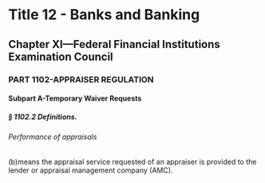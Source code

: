
# Title 12 - Banks and Banking
## Chapter XI—Federal Financial Institutions Examination Council
### PART 1102-APPRAISER REGULATION
#### Subpart A-Temporary Waiver Requests
##### § 1102.2 Definitions.
###### Performance of appraisals

(b)means the appraisal service requested of an appraiser is provided to the lender or appraisal management company (AMC).
